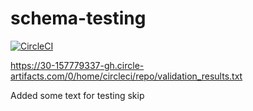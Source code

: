 # schema-testing

[![CircleCI](https://circleci.com/gh/knutaa/schema-testing.svg?style=svg)](https://circleci.com/gh/knutaa/schema-testing)

https://30-157779337-gh.circle-artifacts.com/0/home/circleci/repo/validation_results.txt

Added some text for testing skip
